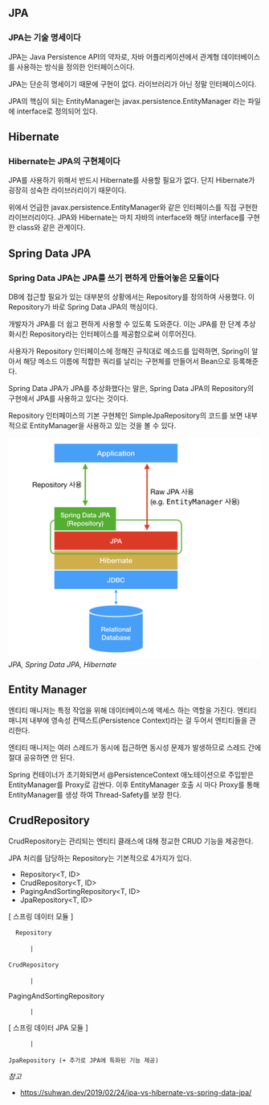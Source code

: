 ## JPA

### JPA는 기술 명세이다

JPA는 Java Persistence API의 약자로, 자바 어플리케이션에서 관계형 데이터베이스를 사용하는 방식을 정의한 인터페이스이다. 

JPA는 단순히 명세이기 때문에 구현이 없다. 라이브러리가 아닌 정말 인터페이스이다.

JPA의 핵심이 되는 EntityManager는 javax.persistence.EntityManager 라는 파일에 interface로 정의되어 있다.



## Hibernate

### Hibernate는 JPA의 구현체이다

JPA를 사용하기 위해서 반드시 Hibernate를 사용할 필요가 없다. 단지 Hibernate가 굉장히 성숙한 라이브러리이기 때문이다.

위에서 언급한 javax.persistence.EntityManager와 같은 인터페이스를 직접 구현한 라이브러리이다. JPA와 Hibernate는 마치 자바의 interface와 해당 interface를 구현한 class와 같은 관계이다.



## Spring Data JPA

### Spring Data JPA는 JPA를 쓰기 편하게 만들어놓은 모듈이다

DB에 접근할 필요가 있는 대부분의 상황에서는 Repository를 정의하여 사용했다. 이 Repository가 바로 Spring Data JPA의 핵심이다.

개발자가 JPA를 더 쉽고 편하게 사용할 수 있도록 도와준다. 이는 JPA를 한 단계 추상화시킨 Repository라는 인터페이스를 제공함으로써 이루어진다.

사용자가 Repository 인터페이스에 정해진 규칙대로 메소드를 입력하면, Spring이 알아서 해당 메소드 이름에 적합한 쿼리를 날리는 구현체를 만들어서 Bean으로 등록해준다.

Spring Data JPA가 JPA를 추상화했다는 말은, Spring Data JPA의 Repository의 구현에서 JPA를 사용하고 있다는 것이다. 

Repository 인터페이스의 기본 구현체인 SimpleJpaRepository의 코드를 보면 내부적으로 EntityManager을 사용하고 있는 것을 볼 수 있다.


![jpa](../resources/jpa/jpa.png)
_JPA, Spring Data JPA, Hibernate_



## Entity Manager

엔티티 매니저는 특정 작업을 위해 데이터베이스에 액세스 하는 역할을 가진다. 엔티티 매니저 내부에 영속성 컨텍스트(Persistence Context)라는 걸 두어서 엔티티들을 관리한다.

엔티티 매니저는 여러 스레드가 동시에 접근하면 동시성 문제가 발생하므로 스레드 간에 절대 공유하면 안 된다.

Spring 컨테이너가 초기화되면서 @PersistenceContext 애노테이션으로 주입받은 EntityManager를 Proxy로 감싼다. 이후 EntityManager 호출 시 마다 Proxy를 통해 EntityManager를 생성 하여 Thread-Safety를 보장 한다.



## CrudRepository

CrudRepository는 관리되는 엔티티 클래스에 대해 정교한 CRUD 기능을 제공한다. 

JPA 처리를 담당하는 Repository는 기본적으로 4가지가 있다. 

- Repository<T, ID>
- CrudRepository<T, ID>
- PagingAndSortingRepository<T, ID>
- JpaRepository<T, ID>


[ 스프링 데이터 모듈 ]

      Repository

          |

    CrudRepository

          |

PagingAndSortingRepository

          |

[ 스프링 데이터 JPA 모듈 ]

          |    

    JpaRepository (+ 추가로 JPA에 특화된 기능 제공)



_참고_

- https://suhwan.dev/2019/02/24/jpa-vs-hibernate-vs-spring-data-jpa/
